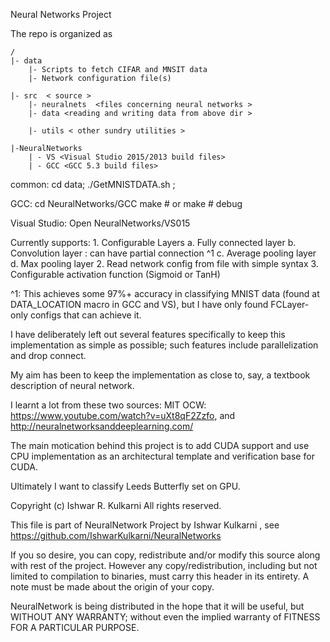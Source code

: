 
Neural Networks Project

The repo is organized as 

	/
	|- data
	    |- Scripts to fetch CIFAR and MNSIT data
		|- Network configuration file(s)

	|- src  < source >
		|- neuralnets  <files concerning neural networks >
	    |- data <reading and writing data from above dir >
	    
		|- utils < other sundry utilities >

	|-NeuralNetworks
		| - VS <Visual Studio 2015/2013 build files>
		| - GCC <GCC 5.3 build files>


common:
cd data;
./GetMNISTDATA.sh ;
		
GCC: 
cd NeuralNetworks/GCC 
make # or
make # debug

Visual Studio:
Open NeuralNetworks/VS015
<double click to open the solution file>	

		
Currently supports:
	1. Configurable Layers 
	 	a. Fully connected layer
		b. Convolution layer : can have partial connection ^1
		c. Average pooling layer
		d. Max pooling layer
	2. Read network config from file with simple syntax
	3. Configurable activation function (Sigmoid or TanH)

^1: 
This achieves some 97%+ accuracy in classifying MNIST data (found at DATA_LOCATION macro in GCC and VS), but I have only found FCLayer-only configs that can achieve it.

I have deliberately left out several features specifically to keep this implementation as simple as possible; such features include parallelization and drop connect. 

My aim has been to keep the implementation as close to, say, a textbook description of neural network.

I learnt a lot from these two sources: MIT OCW: https://www.youtube.com/watch?v=uXt8qF2Zzfo, and http://neuralnetworksanddeeplearning.com/ 

The main motication behind this project is to add CUDA support and use CPU implementation as an architectural template and verification base for CUDA.

Ultimately I want to classify Leeds Butterfly set on GPU. 

Copyright (c) Ishwar R. Kulkarni
All rights reserved.

This file is part of NeuralNetwork Project by 
Ishwar Kulkarni , see https://github.com/IshwarKulkarni/NeuralNetworks

If you so desire, you can copy, redistribute and/or modify this source 
along with  rest of the project. However any copy/redistribution, 
including but not limited to compilation to binaries, must carry 
this header in its entirety. A note must be made about the origin
of your copy.

NeuralNetwork is being distributed in the hope that it will be useful,
but WITHOUT ANY WARRANTY; without even the implied warranty of
FITNESS FOR A PARTICULAR PURPOSE.
